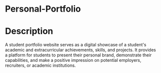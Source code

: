 # Personal-Portfolio

# Description
A student portfolio website serves as a digital showcase of a student's academic and extracurricular achievements, skills, and projects. It provides a platform for students to present their personal brand, demonstrate their capabilities,     and make a positive impression on potential employers, recruiters, or academic institutions.

  
